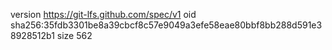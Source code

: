 version https://git-lfs.github.com/spec/v1
oid sha256:35fdb3301be8a39cbcf8c57e9049a3efe58eae80bbf8bb288d591e38928512b1
size 562
